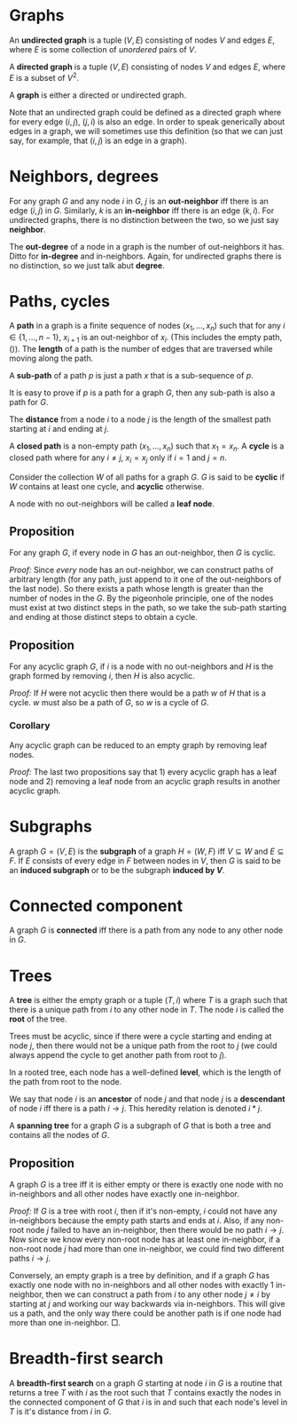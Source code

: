 # Graphs

An **undirected graph** is a tuple $(V, E)$ consisting of nodes $V$ and edges $E$, where $E$ is some collection of *unordered* pairs of $V$.

A **directed graph** is a tuple $(V, E)$ consisting of nodes $V$ and edges $E$, where $E$ is a subset of $V^2$.

A **graph** is either a directed or undirected graph.

Note that an undirected graph could be defined as a directed graph where for every edge $(i, j)$, $(j, i)$ is also an edge. In order to speak generically about edges in a graph, we will sometimes use this definition (so that we can just say, for example, that $(i, j)$ is an edge in a graph).


# Neighbors, degrees

For any graph $G$ and any node $i$ in $G$, $j$ is an **out-neighbor** iff there is an edge $(i, j)$ in $G$. Similarly, $k$ is an **in-neighbor** iff there is an edge $(k, i)$. For undirected graphs, there is no distinction between the two, so we just say **neighbor**.

The **out-degree** of a node in a graph is the number of out-neighbors it has. Ditto for **in-degree** and in-neighbors. Again, for undirected graphs there is no distinction, so we just talk abut **degree**.


# Paths, cycles

A **path** in a graph is a finite sequence of nodes $(x_1, \ldots, x_n)$ such that for any $i \in \{1, \ldots, n-1\}$, $x_{i+1}$ is an out-neighbor of $x_i$. (This includes the empty path, $()$). The **length** of a path is the number of edges that are traversed while moving along the path.

A **sub-path** of a path $p$ is just a path $x$ that is a sub-sequence of $p$.

It is easy to prove if $p$ is a path for a graph $G$, then any sub-path is also a path for $G$.

The **distance** from a node $i$ to a node $j$ is the length of the smallest path starting at $i$ and ending at $j$.

A **closed path** is a non-empty path $(x_1, \ldots, x_n)$ such that $x_1 = x_n$. A **cycle** is a closed path where for any $i \neq j$, $x_i = x_j$ only if $i = 1$ and $j = n$.

Consider the collection $W$ of all paths for a graph $G$. $G$ is said to be **cyclic** if $W$ contains at least one cycle, and **acyclic** otherwise.

A node with no out-neighbors will be called a **leaf node**.


## Proposition
For any graph $G$, if every node in $G$ has an out-neighbor, then $G$ is cyclic.

*Proof:* Since *every* node has an out-neighbor, we can construct paths of arbitrary length (for any path, just append to it one of the out-neighbors of the last node). So there exists a path whose length is greater than the number of nodes in the $G$. By the pigeonhole principle, one of the nodes must exist at two distinct steps in the path, so we take the sub-path starting and ending at those distinct steps to obtain a cycle.


## Proposition
For any acyclic graph $G$, if $i$ is a node with no out-neighbors and $H$ is the graph formed by removing $i$, then $H$ is also acyclic.

*Proof:* If $H$ were not acyclic then there would be a path $w$ of $H$ that is a cycle. $w$ must also be a path of $G$, so $w$ is a cycle of $G$.

### Corollary
Any acyclic graph can be reduced to an empty graph by removing leaf nodes.

*Proof:* The last two propositions say that 1) every acyclic graph has a leaf node and 2) removing a leaf node from an acyclic graph results in another acyclic graph.


# Subgraphs
A graph $G = (V, E)$ is the **subgraph** of a graph $H = (W, F)$ iff $V \subseteq W$ and $E \subseteq F$. If $E$ consists of every edge in $F$ between nodes in $V$, then $G$ is said to be an **induced subgraph** or to be the subgraph **induced by $V$**.

# Connected component
A graph $G$ is **connected** iff there is a path from any node to any other node in $G$.


# Trees
A **tree** is either the empty graph or a tuple $(T, i)$ where $T$ is a graph such that there is a unique path from $i$ to any other node in $T$. The node $i$ is called the **root** of the tree.

Trees must be acyclic, since if there were a cycle starting and ending at node $j$, then there would not be a unique path from the root to $j$ (we could always append the cycle to get another path from root to $j$).

In a rooted tree, each node has a well-defined **level**, which is the length of the path from root to the node.

We say that node $i$ is an **ancestor** of node $j$ and that node $j$ is a **descendant** of node $i$ iff there is a path $i \to j$. This heredity relation is denoted $i \ast j$.

A **spanning tree** for a graph $G$ is a subgraph of $G$ that is both a tree and contains all the nodes of $G$.


## Proposition
A graph $G$ is a tree iff it is either empty or there is exactly one node with no in-neighbors and all other nodes have exactly one in-neighbor.

*Proof:* If $G$ is a tree with root $i$, then if it's non-empty, $i$ could not have any in-neighbors because the empty path starts and ends at $i$. Also, if any non-root node $j$ failed to have an in-neighbor, then there would be no path $i \to j$. Now since we know every non-root node has at least one in-neighbor, if a non-root node $j$ had more than one in-neighbor, we could find two different paths $i \to j$.

Conversely, an empty graph is a tree by definition, and if a graph $G$ has exactly one node with no in-neighbors and all other nodes with exactly 1 in-neighbor, then we can construct a path from $i$ to any other node $j \neq i$ by starting at $j$ and working our way backwards via in-neighbors. This will give us a path, and the only way there could be another path is if one node had more than one in-neighbor.
$\Box$.


# Breadth-first search

A **breadth-first search** on a graph $G$ starting at node $i$ in $G$ is a routine that returns a tree $T$ with $i$ as the root such that $T$ contains exactly the nodes in the connected component of $G$ that $i$ is in and such that each node's level in $T$ is it's distance from $i$ in $G$.

